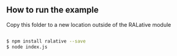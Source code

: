 ## How to run the example

Copy this folder to a new location outside of the RALative module

```bash

$ npm install ralative --save
$ node index.js

```